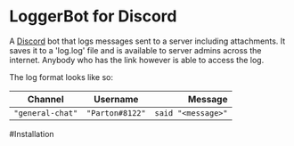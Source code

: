 # LoggerBot for Discord

A [Discord](https://discordapp.com/) bot that logs messages sent to a server including attachments.
It saves it to a 'log.log' file and is available to server admins across the internet.
Anybody who has the link however is able to access the log.

<p>

The log format looks like so:

| Channel         | Username      | Message                               |
| --------------- |:-------------:| -------------------------------------:|
| `"general-chat"`  | `"Parton#8122"` | `said "<message>"`                      |


<p>
#Installation 
<p>


